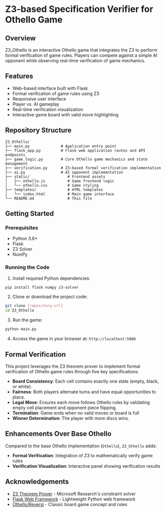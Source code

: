 # Z3-based Specification Verifier for Othello Game

## Overview

Z3_Othello is an interactive Othello game that integrates the Z3 to perform formal verification of game rules. Players can compete against a simple AI opponent while observing real-time verification of game mechanics.

## Features

- Web-based interface built with Flask
- Formal verification of game rules using Z3 
- Responsive user interface
- Player vs. AI gameplay
- Real-time verification visualization
- Interactive game board with valid move highlighting

## Repository Structure

```
Z3_Othello/
├── main.py              # Application entry point
├── flask_app.py         # Flask web application routes and API endpoints
├── game_logic.py        # Core Othello game mechanics and state management
├── verification.py      # Z3-based formal verification implementation
├── ai.py                # AI opponent implementation
├── static/                 # Frontend assets
│   ├── othello.js          # Game frontend logic
│   └── othello.css         # Game styling
├── templates/              # HTML templates
│   └── index.html          # Main game interface
└── README.md               # This file
```

## Getting Started

### Prerequisites

- Python 3.6+
- Flask
- Z3 Solver
- NumPy

### Running the Code

1. Install required Python dependencies:

```bash
pip install flask numpy z3-solver
```

2. Clone or download the project code:

```bash
git clone [repository-url]
cd Z3_Othello
```

3. Run the game:

```bash
python main.py
```

4. Access the game in your browser at: `http://localhost:5000`

## Formal Verification

This project leverages the Z3 theorem prover to implement formal verification of Othello game rules through five key specifications:

- **Board Consistency**: Each cell contains exactly one state (empty, black, or white).
- **Fairness**: Both players alternate turns and have equal opportunities to place.
- **Legal Move**: Ensures each move follows Othello rules by validating empty cell placement and opponent piece flipping.
- **Termination**: Game ends when no valid moves or board is full
- **Winner Determination**: The player with more discs wins.

## Enhancements Over Base Othello

Compared to the base Othello implementation (`Othello`), `Z3_Othello` adds:

- **Formal Verification**: Integration of Z3 to mathematically verify game rules
- **Verification Visualization**: Interactive panel showing verification results

## Acknowledgements

- [Z3 Theorem Prover](https://github.com/Z3Prover/z3) - Microsoft Research's constraint solver
- [Flask Web Framework](https://flask.palletsprojects.com/) - Lightweight Python web framework
- [Othello/Reversi](https://en.wikipedia.org/wiki/Reversi) - Classic board game concept and rules 